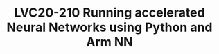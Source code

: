 ---
categories:
- lvc20
description: Arm NN is a neural network inference engine developed by Arm and the
  Linaro Machine Learning initiative connecting popular frameworks such as TensorFlow,
  TF Lite, ONNX, or Caffe with the CPU, GPU or NPU on your device using Arm NN’s backends.
  The new Python interface called PyArmNN makes this even easier by enabling Python
  and all its modules.<br /> <br /> The presentation takes you through the concepts
  of the Arm NN framework, dives deeper both into Python enablement, the usage, and
  into the different backends for acceleration on platforms such as Arm NEON, OpenCL,
  or having to develop a custom one.
image: /assets/images/featured-images/lvc20/LVC20-210.png
session_id: LVC20-210
session_room: '[Track 3] DataCenter'
session_slot:
  end_time: 2020-09-23 11:25
  start_time: 2020-09-23 11:00
session_speakers:
- speaker_bio: Pavel currently develops accelerated ML backends running on GPU/NPUs
    and enables NXP&#39;s eIQ Machine Learning platform. He actively contributes to
    Linaro&#39;s Arm NN framework and as such he was one of the developers contributing
    to the Python enablement in its latest release. His past experiences involve the
    development of safety-critical RTOS/display systems for Honeywell Aerospace or
    image processing applications for photographers.
  speaker_company: NXP Semiconductors
  speaker_image: http://avatars.sched.co/6/47/11406046/avatar.jpg.320x320px.jpg?df2
  speaker_name: Pavel Macenauer
  speaker_position: Sr. Software Engineer
  speaker_role: attendee, speaker
session_track: Machine Learning/AI
tag: session
tags: Machine Learning/AI
title: LVC20-210 Running accelerated Neural Networks using Python and Arm NN
---